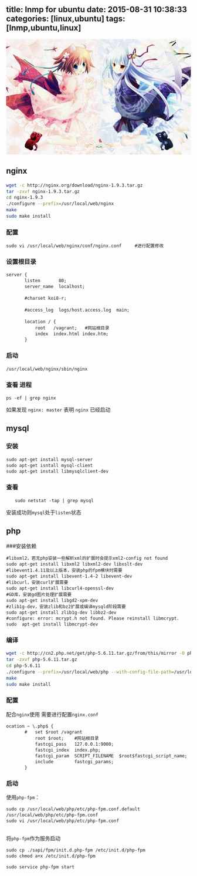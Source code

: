 title: lnmp for ubuntu
date: 2015-08-31 10:38:33
categories: [linux,ubuntu]
tags: [lnmp,ubuntu,linux]
---
![](/images/s06.jpg)
## nginx

```bash
wget -c http://nginx.org/download/nginx-1.9.3.tar.gz
tar -zxvf nginx-1.9.3.tar.gz
cd nginx-1.9.3
./configure --prefix=/usr/local/web/nginx
make 
sudo make install

```

### 配置
```
sudo vi /usr/local/web/nginx/conf/nginx.conf     #进行配置修改

```
### 设置根目录
```
server {
       listen       80;
       server_name  localhost;

       #charset koi8-r;

       #access_log  logs/host.access.log  main;

       location / {
           root   /vagrant;   #网站根目录
           index  index.html index.htm;
       }
```

### 启动
```
/usr/local/web/nginx/sbin/nginx
```

### 查看 进程
```
ps -ef | grep nginx
```
如果发现 `nginx: master` 表明 `nginx` 已经启动

## mysql

### 安装
```
sudo apt-get install mysql-server
sudo apt-get isntall mysql-client
sudo apt-get install libmysqlclient-dev
```
### 查看
```
　　sudo netstat -tap | grep mysql
```
安装成功则`mysql`处于`listen`状态


## php

###安装依赖
```
#libxml2，若无php安装一些解析xml的扩展时会提示xml2-config not found
sudo apt-get install libxml2 libxml2-dev libxslt-dev
#libevent1.4.11及以上版本，安装php的fpm模块时需要
sudo apt-get install libevent-1.4-2 libevent-dev
#libcurl，安装curl扩展需要
sudo apt-get install libcurl4-openssl-dev
#GD库，安装gd图片处理扩展需要
sudo apt-get install libgd2-xpm-dev
#zlib1g-dev，安装zlib和bz2扩展或编译mysqld阶段需要
sudo apt-get install zlib1g-dev libbz2-dev
#configure: error: mcrypt.h not found. Please reinstall libmcrypt.
sudo  apt-get install libmcrypt-dev
```

### 编译
```bash
wget -c http://cn2.php.net/get/php-5.6.11.tar.gz/from/this/mirror -O php-5.6.11.tar.gz
tar -zxvf php-5.6.11.tar.gz
cd php-5.6.11
./configure --prefix=/usr/local/web/php --with-config-file-path=/usr/local/web/php/etc --enable-fpm  --with-mysql=mysqlnd --with-mysqli=mysqlnd --with-pdo-mysql=mysqlnd --with-iconv-dir --with-freetype-dir=/usr/local/freetype --with-jpeg-dir --with-png-dir --with-zlib --with-libxml-dir=/usr --enable-xml --disable-rpath --enable-bcmath --enable-shmop --enable-sysvsem --enable-inline-optimization --with-curl --enable-mbregex --enable-mbstring --with-mcrypt --enable-ftp --with-gd --enable-gd-native-ttf --with-openssl --with-mhash --enable-pcntl --enable-sockets --with-xmlrpc --enable-zip --enable-soap --with-gettext --disable-fileinfo
make
sudo make install
```

### 配置
配合`nginx`使用 需要进行配置`nginx.conf`
```
ocation ~ \.php$ {
       #   set $root /vagrant
           root $root;    #网站根目录
           fastcgi_pass   127.0.0.1:9000;
           fastcgi_index  index.php;
           fastcgi_param  SCRIPT_FILENAME  $root$fastcgi_script_name;
           include        fastcgi_params;
       }
```
### 启动
使用`php-fpm`：
```
sudo cp /usr/local/web/php/etc/php-fpm.conf.default /usr/local/web/php/etc/php-fpm.conf
sudo vi /usr/local/web/php/etc/php-fpm.conf
	
```
将`php-fpm`作为服务启动
```
sudo cp ./sapi/fpm/init.d.php-fpm /etc/init.d/php-fpm
sudo chmod a+x /etc/init.d/php-fpm
```
```
sudo service php-fpm start
```



